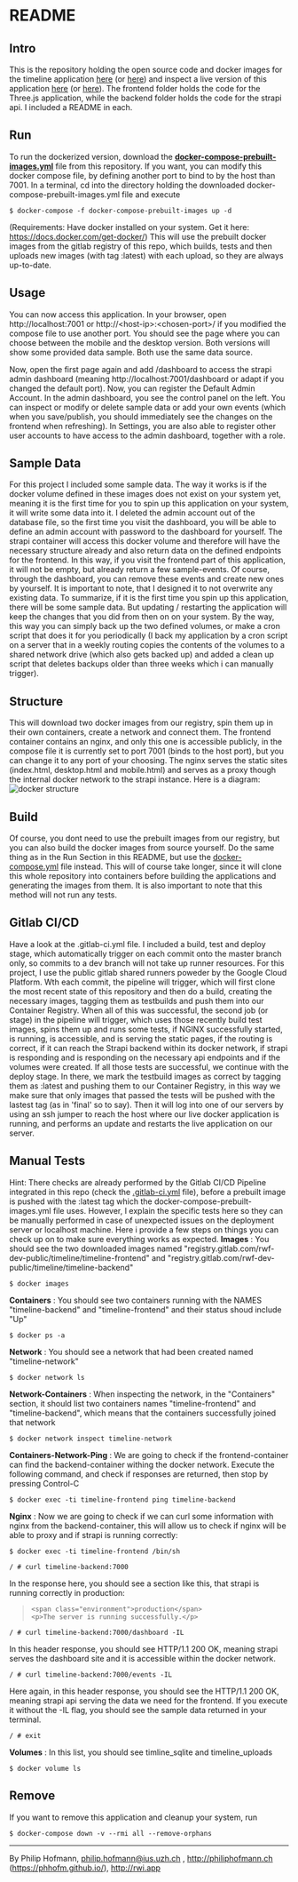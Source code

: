
# README
## Intro
This is the repository holding the open source code and docker images for the timeline application [here](https://rwi.app/timeline/) (or [here](https://web.archive.org/web/20210618111754/https://rwi.app/timeline/)) and inspect a live version of this application [here](https://rwi.app/historytimeline/) (or [here](https://web.archive.org/web/20210519085254/https://rwi.app/historytimeline/)). The frontend folder holds the code for the Three.js application, while the backend folder holds the code for the strapi api. I included a README in each.

## Run
To run the dockerized version, download the [**docker-compose-prebuilt-images.yml**](https://gitlab.com/rwf-dev-public/timeline/-/blob/master/docker-compose-prebuilt-images.yml) file from this repository.
If you want, you can modify this docker compose file, by defining another port to bind to by the host than 7001.
In a terminal, cd into the directory holding the downloaded docker-compose-prebuilt-images.yml file and execute 
```
$ docker-compose -f docker-compose-prebuilt-images up -d
```
(Requirements: Have docker installed on your system. Get it here: https://docs.docker.com/get-docker/)
This will use the prebuilt docker images from the gitlab registry of this repo, which builds, tests and then uploads new images (with tag :latest) with each upload, so they are always up-to-date.

## Usage

You can now access this application. In your browser, open http://localhost:7001 or http://\<host-ip\>:\<chosen-port\>/ if you modified the compose file to use another port. You should see the page where you can choose between the mobile and the desktop version. Both versions will show some provided data sample. Both use the same data source.

Now, open the first page again and add /dashboard to access the strapi admin dashboard (meaning http://localhost:7001/dashboard or adapt if you changed the default port). Now, you can register the Default Admin Account. In the admin dashboard, you see the control panel on the left. You can inspect or modify or delete sample data or add your own events (which when you save/publish, you should immediately see the changes on the frontend when refreshing). In Settings, you are also able to register other user accounts to have access to the admin dashboard, together with a role.

## Sample Data
For this project I included some sample data. The way it works is if the docker volume defined in these images does not exist on your system yet, meaning it is the first time for you to spin up this application on your system, it will write some data into it. I deleted the admin account out of the database file, so the first time you visit the dashboard, you will be able to define an admin account with password to the dashboard for yourself. The strapi container will access this docker volume and therefore will have the necessary structure already and also return data on the defined endpoints for the frontend. In this way, if you visit the frontend part of this application, it will not be empty, but already return a few sample-events. Of course, through the dashboard, you can remove these events and create new ones by yourself. It is important to note, that I designed it to not overwrite any existing data. To summarize, if it is the first time you spin up this application, there will be some sample data. But updating / restarting the application will keep the changes that you did from then on on your system. By the way, this way you can simply back up the two defined volumes, or make a cron script that does it for you periodically (I back my application by a cron script on a server that in a weekly routing copies the contents of the volumes to a shared network drive (which also gets backed up) and added a clean up script that deletes backups older than three weeks which i can manually trigger).

## Structure
This will download two docker images from our registry, spin them up in their own containers, create a network and connect them. The frontend container contains an nginx, and only this one is accessible publicly, in the compose file it is currently set to port 7001 (binds to the host port), but you can change it to any port of your choosing. The nginx serves the static sites (index.html, desktop.html and mobile.html) and serves as a proxy though the internal docker network to the strapi instance. Here is a diagram:
![docker structure](https://gitlab.com/rwf-dev-public/timeline/-/raw/master/timeline-docker.svg)
## Build
Of course, you dont need to use the prebuilt images from our registry, but you can also build the docker images from source yourself. Do the same thing as in the Run Section in this README, but use the [docker-compose.yml](https://gitlab.com/rwf-dev-public/timeline/-/blob/master/docker-compose.yml) file instead. This will of course take longer, since it will clone this whole repository into containers before building the applications and generating the images from them. It is also important to note that this method will not run any tests.

## Gitlab CI/CD
Have a look at the .gitlab-ci.yml file. I included a build, test and deploy stage, which automatically trigger on each commit onto the master branch only, so commits to a dev branch will not take up runner resources. For this project, I use the public gitlab shared runners poweder by the Google Cloud Platform. Wth each commit, the pipeline will trigger, which will first clone the most recent state of this repository and then do a build, creating the necessary images, tagging them as testbuilds and push them into our Container Registry. When all of this was successful, the second job (or stage) in the pipeline will trigger, which uses those recently build test images, spins them up and runs some tests, if NGINX successfully started, is running, is accessible, and is serving the static pages, if the routing is correct, if it can reach the Strapi backend within its docker network, if strapi is responding and is responding on the necessary api endpoints and if the volumes were created. If all those tests are successful, we continue with the deploy stage. In there, we mark the testbuild images as correct by tagging them as :latest and pushing them to our Container Registry, in this way we make sure that only images that passed the tests will be pushed with the lastest tag (as in 'final' so to say). Then it will log into one of our servers by using an ssh jumper to reach the host where our live docker application is running, and performs an update and restarts the live application on our server.

## Manual Tests
Hint: There checks are already performed by the Gitlab CI/CD Pipeline integrated in this repo (check the [.gitlab-ci.yml](https://gitlab.com/rwf-dev-public/timeline/-/blob/master/.gitlab-ci.yml) file), before a prebuilt image is pushed with the :latest tag which the docker-compose-prebuilt-images.yml file uses. However, I explain the specific tests here so they can be manually performed in case of unexpected issues on the deployment server or localhost machine.
Here i provide a few steps on things you can check up on to make sure everything works as expected.
**Images** : You should see the two downloaded images named "registry.gitlab.com/rwf-dev-public/timeline/timeline-frontend" and "registry.gitlab.com/rwf-dev-public/timeline/timeline-backend"
```
$ docker images
```
**Containers** : You should see two containers running with the NAMES "timeline-backend" and "timeline-frontend" and their status shoud include "Up"
```
$ docker ps -a
```
**Network** :  You should see a network that had been created named "timeline-network"
```
$ docker network ls
```
**Network-Containers** :  When inspecting the network, in the "Containers" section, it should list two containers names "timeline-frontend" and "timeline-backend", which means that the containers successfully joined that network
```
$ docker network inspect timeline-network
```
**Containers-Network-Ping** :  We are going to check if the frontend-container can find the backend-container withing the docker network. Execute the following command, and check if responses are returned, then stop by pressing Control-C
```
$ docker exec -ti timeline-frontend ping timeline-backend
```
**Nginx** :  Now we are going to check if we can curl some information with nginx from the backend-container, this will allow us to check if nginx will be able to proxy and if strapi is running correctly:
```
$ docker exec -ti timeline-frontend /bin/sh
```
```
/ # curl timeline-backend:7000
```
In the response here, you should see a section like this, that strapi is running correctly in production:
>     <span class="environment">production</span>
>     <p>The server is running successfully.</p>
```
/ # curl timeline-backend:7000/dashboard -IL
```
In this header response, you should see HTTP/1.1 200 OK, meaning strapi serves the dashboard site and it is accessible within the docker network.
```
/ # curl timeline-backend:7000/events -IL
```
Here again, in this header response, you should see the HTTP/1.1 200 OK, meaning strapi api serving the data we need for the frontend. If you execute it without the -IL flag, you should see the sample data returned in your terminal.
```
/ # exit
```
**Volumes** :  In this list, you should see timline_sqlite and timeline_uploads
```
$ docker volume ls
```

## Remove
If you want to remove this application and cleanup your system, run
```
$ docker-compose down -v --rmi all --remove-orphans
```
---
By Philip Hofmann, philip.hofmann@ius.uzh.ch , http://philiphofmann.ch (https://phhofm.github.io/), http://rwi.app
